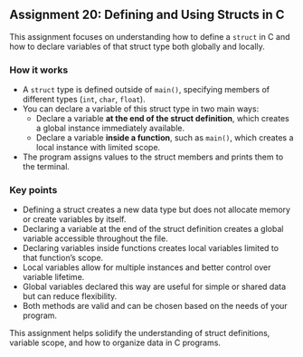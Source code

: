 ## Assignment 20: Defining and Using Structs in C

This assignment focuses on understanding how to define a `struct` in C and how to declare variables of that struct type both globally and locally.

### How it works

- A `struct` type is defined outside of `main()`, specifying members of different types (`int`, `char`, `float`).
- You can declare a variable of this struct type in two main ways:
  - Declare a variable **at the end of the struct definition**, which creates a global instance immediately available.
  - Declare a variable **inside a function**, such as `main()`, which creates a local instance with limited scope.
- The program assigns values to the struct members and prints them to the terminal.

### Key points

- Defining a struct creates a new data type but does not allocate memory or create variables by itself.
- Declaring a variable at the end of the struct definition creates a global variable accessible throughout the file.
- Declaring variables inside functions creates local variables limited to that function’s scope.
- Local variables allow for multiple instances and better control over variable lifetime.
- Global variables declared this way are useful for simple or shared data but can reduce flexibility.
- Both methods are valid and can be chosen based on the needs of your program.

This assignment helps solidify the understanding of struct definitions, variable scope, and how to organize data in C programs.
